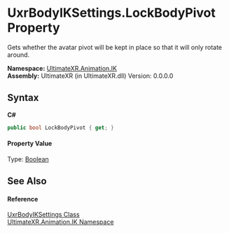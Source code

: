 # UxrBodyIKSettings.LockBodyPivot Property 
 

Gets whether the avatar pivot will be kept in place so that it will only rotate around.

**Namespace:**&nbsp;<a href="N_UltimateXR_Animation_IK">UltimateXR.Animation.IK</a><br />**Assembly:**&nbsp;UltimateXR (in UltimateXR.dll) Version: 0.0.0.0

## Syntax

**C#**<br />
``` C#
public bool LockBodyPivot { get; }
```


#### Property Value
Type: <a href="https://docs.microsoft.com/dotnet/api/system.boolean" target="_blank" rel="noopener noreferrer">Boolean</a>

## See Also


#### Reference
<a href="T_UltimateXR_Animation_IK_UxrBodyIKSettings">UxrBodyIKSettings Class</a><br /><a href="N_UltimateXR_Animation_IK">UltimateXR.Animation.IK Namespace</a><br />